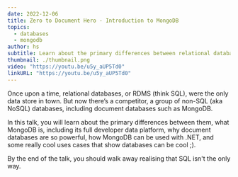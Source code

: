 ```yaml
---
date: 2022-12-06
title: Zero to Document Hero - Introduction to MongoDB
topics:
  - databases
  - mongodb
author: hs
subtitle: Learn about the primary differences between relational databases, non-SQL databases and document databases.
thumbnail: ./thumbnail.png
video: "https://youtu.be/u5y_aUP5Td0"
linkURL: "https://youtu.be/u5y_aUP5Td0"
---
```


Once upon a time, relational databases, or RDMS (think SQL), were the only data store in town. But now there’s a competitor, a group of non-SQL (aka NoSQL) databases, including document databases such as MongoDB.

In this talk, you will learn about the primary differences between them, what MongoDB is, including its full developer data platform, why document databases are so powerful, how MongoDB can be used with .NET, and some really cool uses cases that show databases can be cool ;).

By the end of the talk, you should walk away realising that SQL isn't the only way.

